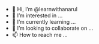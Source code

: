 - 👋 Hi, I’m @learnwithanarul
- 👀 I’m interested in ...
- 🌱 I’m currently learning ...
- 💞️ I’m looking to collaborate on ...
- 📫 How to reach me ...

<!---
learnwithanarul/learnwithanarul is a ✨ special ✨ repository because its `README.md` (this file) appears on your GitHub profile.
You can click the Preview link to take a look at your changes.
--->
